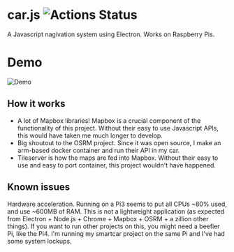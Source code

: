 # car.js ![Actions Status](https://github.com/jrcichra/car.js/workflows/car.js/badge.svg)
A Javascript nagivation system using Electron. Works on Raspberry Pis.
# Demo
![Demo](/demo.gif)
## How it works
+ A lot of Mapbox libraries! Mapbox is a crucial component of the functionality of this project. Without their easy to use Javascript APIs, this would have taken me much longer to develop.
+ Big shoutout to the OSRM project. Since it was open source, I make an arm-based docker container and run their API in my car.
+ Tileserver is how the maps are fed into Mapbox. Without their easy to use and easy to port container, this project wouldn't have happened.

## Known issues
Hardware acceleration. Running on a Pi3 seems to put all CPUs ~80% used, and use ~600MB of RAM. This is not a lightweight application (as expected from Electron + Node.js + Chrome + Mapbox + OSRM + a zillion other things). If you want to run other projects on this, you might need a beefier Pi, like the Pi4. I'm running my smartcar project on the same Pi and I've had some system lockups.
